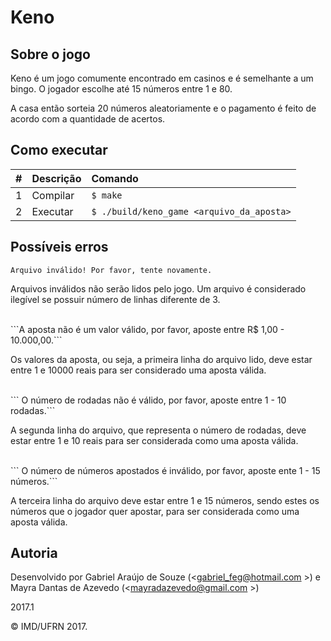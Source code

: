 # Keno

## Sobre o jogo

<p>   Keno é um jogo comumente encontrado em casinos e é semelhante a um bingo. O jogador escolhe até 15 números entre 1 e 80.

A casa então sorteia 20 números aleatoriamente e o pagamento é feito de acordo com a quantidade de acertos.</p>

## Como executar

| #       | Descrição           | Comando  |
| :------------- |:-------------| :-----|
| 1      | Compilar | ```$ make``` |
| 2      | Executar   | ```$ ./build/keno_game <arquivo_da_aposta>``` |

## Possíveis erros

```Arquivo inválido! Por favor, tente novamente.```

Arquivos inválidos não serão lidos pelo jogo. Um arquivo é considerado ilegível se possuir número de linhas diferente de 3.


<br>
```A aposta não é um valor válido, por favor, aposte entre R$ 1,00 - 10.000,00.```

Os valores da aposta, ou seja, a primeira linha do arquivo lido, deve estar entre 1 e 10000 reais para ser considerado uma aposta válida.


<br>
``` O número de rodadas não é válido, por favor, aposte entre 1 - 10 rodadas.```

A segunda linha do arquivo, que representa o número de rodadas, deve estar entre 1 e 10 reais para ser considerada como uma aposta válida.


<br>
``` O número de números apostados é inválido, por favor, aposte ente 1 - 15 números.```

A terceira linha do arquivo deve estar entre 1 e 15 números, sendo estes os números que o jogador quer apostar, para ser considerada como uma aposta válida.

## Autoria

Desenvolvido por Gabriel Araújo de Souze (<gabriel_feg@hotmail.com >) e Mayra Dantas de Azevedo (<mayradazevedo@gmail.com >)

2017.1

&copy; IMD/UFRN 2017.

